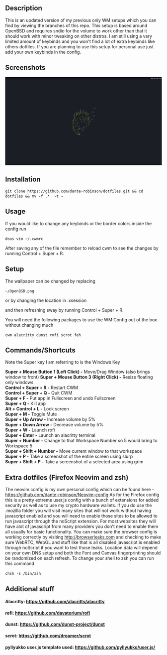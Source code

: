 ## Description

This is an updated version of my previous only WM setups which you can find by viewing the branches of this repo. This setup is based around OpenBSD and requires sndio for the volume to work other than that it should work with minor tweaking on other distros. I am still using a very limited amount of keybinds and you won't find a lot of extra keybinds like others dotfiles. If you are planning to use this setup for personal use just add your own keybinds in the config.

## Screenshots

<img title="Screenshot" alt="Desktop" src="Desktop.png">

## Installation

```
git clone https://github.com/dante-robinson/dotfiles.git && cd dotfiles && mv -f .*  -t ~
```

## Usage

If you would like to change any keybinds or the border colors inside the config run

`doas vim ~/.cwmrc`

After saving any of the file remember to reload cwm to see the changes by running Control + Super + R.

## Setup

The wallpaper can be changed by replacing

`~/OpenBSD.png`

or by changing the location in .xsession

and then refreshing sway by running Control + Super + R.

You will need the following packages to use the WM Config out of the box without changing much

`cwm alacritty dunst rofi scrot feh`

## Commands/Shortcuts

Note the Super key I am referring to is the Windows Key

<b>Super + Mouse Button 1 (Left Click) -</b> Move/Drag Window (also brings window to front)
<b>Super + Mouse Button 3 (Right Click) -</b> Resize floating only windows<br>
<b>Control + Super + R -</b> Restart CWM<br>
<b>Control + Super + Q -</b> Quit CWM<br>
<b>Super + F -</b> Put app in Fullscreen and undo Fullscreen<br>
<b>Super + Q -</b> Kill app<br>
<b>Alt + Control + L -</b> Lock screen<br>
<b>Super + M -</b> Toggle Mute<br>
<b>Super + Up Arrow -</b> Increase volume by 5%<br>
<b>Super + Down Arrow -</b> Decrease volume by 5%<br>
<b>Super + W -</b> Launch rofi<br>
<b>Super + Enter -</b> Launch an alacritty terminal<br>
<b>Super + Number -</b> Change to that Workspace Number so 5 would bring to Workspace 5<br>
<b>Super + Shift + Number -</b> Move current window to that workspace<br>
<b>Super + P -</b> Take a screenshot of the entire screen using slurp<br>
<b>Super + Shift + P  -</b> Take a screenshot of a selected area using grim<br>

## Extra dotfiles (Firefox Neovim and zsh)

The neovim config is my own personal config which can be found here - https://github.com/dante-robinson/Neovim-config As for the Firefox config this is a pretty extreme user.js config with a bunch of extensions for added security as well as to use my crypto hardware wallets. If you do use the .mozilla folder you will visit many sites that will not work without having javascript enabled and you will need to enable those sites to be allowed to run javascript through the noScript extension. For most websites they will have alot of javascript from many providers you don't need to enable them all usually for basic functionality. You can make sure the browser config is working correctly by visiting http://browserleaks.com and checking to make sure WebRTC, WebGL and stuff like that is all disabled javascript is enabled through noScript if you want to test those leaks. Location data will depend on your own DNS setup and both the Font and Canvas fingerprinting should be randomized on each refresh. To change your shell to zsh you can run this command

`chsh -s /bin/zsh`

## Additional stuff

#### Alacritty: https://github.com/alacritty/alacritty

#### rofi: https://github.com/davatorium/rofi

#### dunst: https://github.com/dunst-project/dunst

#### scrot: https://github.com/dreamer/scrot

#### pyllyukko user.js template used: https://github.com/pyllyukko/user.js/
